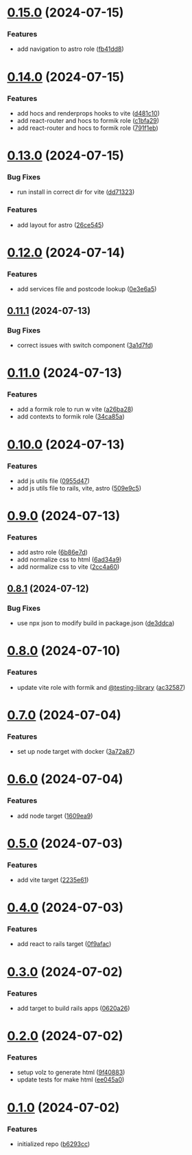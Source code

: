 # [0.15.0](https://github.com/cerico/volz/compare/v0.14.0...v0.15.0) (2024-07-15)


### Features

* add navigation to astro role ([fb41dd8](https://github.com/cerico/volz/commit/fb41dd87cab42447292f0a188fd67d8c9d42134d))



# [0.14.0](https://github.com/cerico/volz/compare/v0.13.0...v0.14.0) (2024-07-15)


### Features

* add hocs and renderprops hooks to vite ([d481c10](https://github.com/cerico/volz/commit/d481c10c4a814fcb5ceb786b103c50f853f4f90a))
* add react-router and hocs to formik role ([c1bfa29](https://github.com/cerico/volz/commit/c1bfa2984c03abd0bd967c0c9633153c22500466))
* add react-router and hocs to formik role ([791f1eb](https://github.com/cerico/volz/commit/791f1eb4cf0be1aedd8c670d69a9ee01f0dd2d2f))



# [0.13.0](https://github.com/cerico/volz/compare/v0.12.0...v0.13.0) (2024-07-15)


### Bug Fixes

* run install in correct dir for vite ([dd71323](https://github.com/cerico/volz/commit/dd7132367ca004676fc6be3c94b01b7a643721b3))


### Features

* add layout for astro ([26ce545](https://github.com/cerico/volz/commit/26ce545e71d57ffb7f6a990fe6f9a3b047b67a3c))



# [0.12.0](https://github.com/cerico/volz/compare/v0.11.1...v0.12.0) (2024-07-14)


### Features

* add services file and postcode lookup ([0e3e6a5](https://github.com/cerico/volz/commit/0e3e6a5edb3c5fa9520f5c88e46d929006f48afc))



## [0.11.1](https://github.com/cerico/volz/compare/v0.11.0...v0.11.1) (2024-07-13)


### Bug Fixes

* correct issues with switch component ([3a1d7fd](https://github.com/cerico/volz/commit/3a1d7fdc66d8e0ea4c2510d51c21bca603f3929c))



# [0.11.0](https://github.com/cerico/volz/compare/v0.10.0...v0.11.0) (2024-07-13)


### Features

* add a formik role to run w vite ([a26ba28](https://github.com/cerico/volz/commit/a26ba286157fb28e4f87d256f7658e99e9be446f))
* add contexts to formik role ([34ca85a](https://github.com/cerico/volz/commit/34ca85a6c1f24ef061832631f41886a08167ca55))



# [0.10.0](https://github.com/cerico/volz/compare/v0.9.0...v0.10.0) (2024-07-13)


### Features

* add js utils file ([0955d47](https://github.com/cerico/volz/commit/0955d471d0492bd4aa50724195c54761051061ec))
* add js utils file to rails, vite, astro ([509e9c5](https://github.com/cerico/volz/commit/509e9c53fd08f75be692e61911e6da861fa797dc))



# [0.9.0](https://github.com/cerico/volz/compare/v0.8.1...v0.9.0) (2024-07-13)


### Features

* add astro role ([6b86e7d](https://github.com/cerico/volz/commit/6b86e7d5273a5b7bae89372c3786b18f34ec318c))
* add normalize css to html ([6ad34a9](https://github.com/cerico/volz/commit/6ad34a9bd39da260c7c7f440e49155127e9d2caa))
* add normalize css to vite ([2cc4a60](https://github.com/cerico/volz/commit/2cc4a6044533597f146913648bae257369764053))



## [0.8.1](https://github.com/cerico/volz/compare/v0.8.0...v0.8.1) (2024-07-12)


### Bug Fixes

* use npx json to modify build in package.json ([de3ddca](https://github.com/cerico/volz/commit/de3ddcaec0e025a780345f3e6f2ea370d6f0d38e))



# [0.8.0](https://github.com/cerico/volz/compare/v0.7.0...v0.8.0) (2024-07-10)


### Features

* update vite role with formik and [@testing-library](https://github.com/testing-library) ([ac32587](https://github.com/cerico/volz/commit/ac325878dbd03b9ffdad2a44dce696ffcbbe12a4))



# [0.7.0](https://github.com/cerico/volz/compare/v0.6.0...v0.7.0) (2024-07-04)


### Features

* set up node target with docker ([3a72a87](https://github.com/cerico/volz/commit/3a72a870ea13dd690f86dcdd942f7a154512a8b8))



# [0.6.0](https://github.com/cerico/volz/compare/v0.5.0...v0.6.0) (2024-07-04)


### Features

* add node target ([1609ea9](https://github.com/cerico/volz/commit/1609ea933d47dce64c20e4e32eb33a4586e219b5))



# [0.5.0](https://github.com/cerico/volz/compare/v0.4.0...v0.5.0) (2024-07-03)


### Features

* add vite target ([2235e61](https://github.com/cerico/volz/commit/2235e619fdbb4084372b93cda138b31dd52de4ae))



# [0.4.0](https://github.com/cerico/volz/compare/v0.3.0...v0.4.0) (2024-07-03)


### Features

* add react to rails target ([0f9afac](https://github.com/cerico/volz/commit/0f9afac797ba6280871b37c2aef5a431b6c9e9f4))



# [0.3.0](https://github.com/cerico/volz/compare/v0.2.0...v0.3.0) (2024-07-02)


### Features

* add target to build rails apps ([0620a26](https://github.com/cerico/volz/commit/0620a26df12c126b7f7d673b153d041ac27e7cf2))



# [0.2.0](https://github.com/cerico/volz/compare/v0.1.0...v0.2.0) (2024-07-02)


### Features

* setup volz to generate html ([9f40883](https://github.com/cerico/volz/commit/9f4088317417219cd0d1734aed2c62841652f63c))
* update tests for make html ([ee045a0](https://github.com/cerico/volz/commit/ee045a08f9d808db1d95221d8193f37f4c29742a))



# [0.1.0](https://github.com/cerico/volz/compare/b6293cc1e5be1af3af6705c03da3c675e9b34c98...v0.1.0) (2024-07-02)


### Features

* initialized repo ([b6293cc](https://github.com/cerico/volz/commit/b6293cc1e5be1af3af6705c03da3c675e9b34c98))



